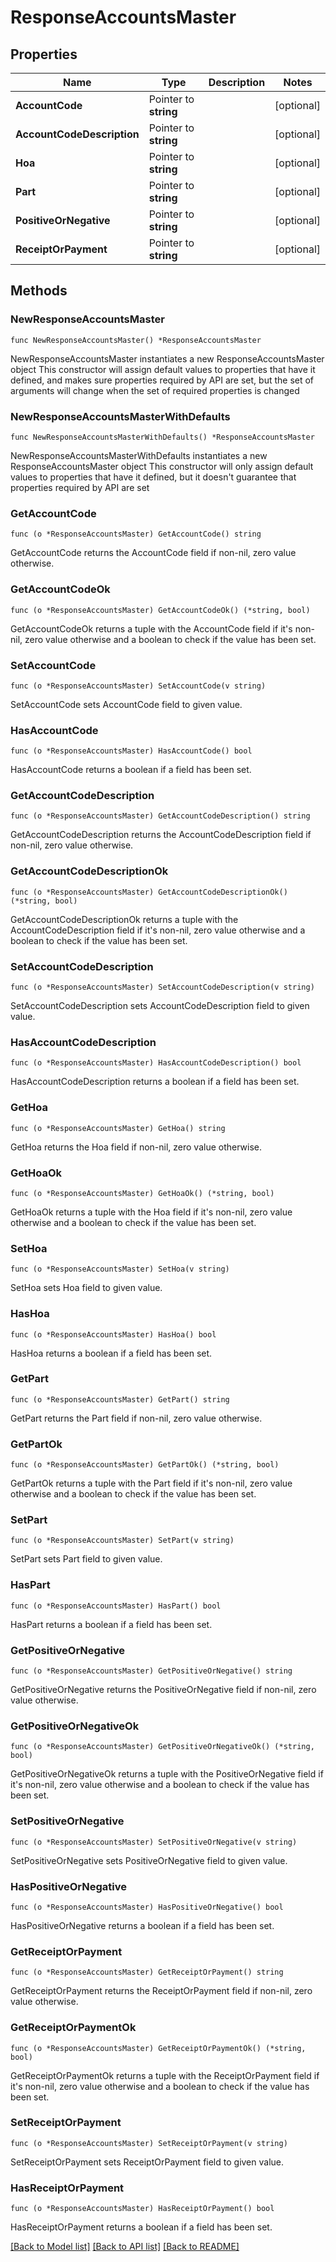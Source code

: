 # ResponseAccountsMaster

## Properties

Name | Type | Description | Notes
------------ | ------------- | ------------- | -------------
**AccountCode** | Pointer to **string** |  | [optional] 
**AccountCodeDescription** | Pointer to **string** |  | [optional] 
**Hoa** | Pointer to **string** |  | [optional] 
**Part** | Pointer to **string** |  | [optional] 
**PositiveOrNegative** | Pointer to **string** |  | [optional] 
**ReceiptOrPayment** | Pointer to **string** |  | [optional] 

## Methods

### NewResponseAccountsMaster

`func NewResponseAccountsMaster() *ResponseAccountsMaster`

NewResponseAccountsMaster instantiates a new ResponseAccountsMaster object
This constructor will assign default values to properties that have it defined,
and makes sure properties required by API are set, but the set of arguments
will change when the set of required properties is changed

### NewResponseAccountsMasterWithDefaults

`func NewResponseAccountsMasterWithDefaults() *ResponseAccountsMaster`

NewResponseAccountsMasterWithDefaults instantiates a new ResponseAccountsMaster object
This constructor will only assign default values to properties that have it defined,
but it doesn't guarantee that properties required by API are set

### GetAccountCode

`func (o *ResponseAccountsMaster) GetAccountCode() string`

GetAccountCode returns the AccountCode field if non-nil, zero value otherwise.

### GetAccountCodeOk

`func (o *ResponseAccountsMaster) GetAccountCodeOk() (*string, bool)`

GetAccountCodeOk returns a tuple with the AccountCode field if it's non-nil, zero value otherwise
and a boolean to check if the value has been set.

### SetAccountCode

`func (o *ResponseAccountsMaster) SetAccountCode(v string)`

SetAccountCode sets AccountCode field to given value.

### HasAccountCode

`func (o *ResponseAccountsMaster) HasAccountCode() bool`

HasAccountCode returns a boolean if a field has been set.

### GetAccountCodeDescription

`func (o *ResponseAccountsMaster) GetAccountCodeDescription() string`

GetAccountCodeDescription returns the AccountCodeDescription field if non-nil, zero value otherwise.

### GetAccountCodeDescriptionOk

`func (o *ResponseAccountsMaster) GetAccountCodeDescriptionOk() (*string, bool)`

GetAccountCodeDescriptionOk returns a tuple with the AccountCodeDescription field if it's non-nil, zero value otherwise
and a boolean to check if the value has been set.

### SetAccountCodeDescription

`func (o *ResponseAccountsMaster) SetAccountCodeDescription(v string)`

SetAccountCodeDescription sets AccountCodeDescription field to given value.

### HasAccountCodeDescription

`func (o *ResponseAccountsMaster) HasAccountCodeDescription() bool`

HasAccountCodeDescription returns a boolean if a field has been set.

### GetHoa

`func (o *ResponseAccountsMaster) GetHoa() string`

GetHoa returns the Hoa field if non-nil, zero value otherwise.

### GetHoaOk

`func (o *ResponseAccountsMaster) GetHoaOk() (*string, bool)`

GetHoaOk returns a tuple with the Hoa field if it's non-nil, zero value otherwise
and a boolean to check if the value has been set.

### SetHoa

`func (o *ResponseAccountsMaster) SetHoa(v string)`

SetHoa sets Hoa field to given value.

### HasHoa

`func (o *ResponseAccountsMaster) HasHoa() bool`

HasHoa returns a boolean if a field has been set.

### GetPart

`func (o *ResponseAccountsMaster) GetPart() string`

GetPart returns the Part field if non-nil, zero value otherwise.

### GetPartOk

`func (o *ResponseAccountsMaster) GetPartOk() (*string, bool)`

GetPartOk returns a tuple with the Part field if it's non-nil, zero value otherwise
and a boolean to check if the value has been set.

### SetPart

`func (o *ResponseAccountsMaster) SetPart(v string)`

SetPart sets Part field to given value.

### HasPart

`func (o *ResponseAccountsMaster) HasPart() bool`

HasPart returns a boolean if a field has been set.

### GetPositiveOrNegative

`func (o *ResponseAccountsMaster) GetPositiveOrNegative() string`

GetPositiveOrNegative returns the PositiveOrNegative field if non-nil, zero value otherwise.

### GetPositiveOrNegativeOk

`func (o *ResponseAccountsMaster) GetPositiveOrNegativeOk() (*string, bool)`

GetPositiveOrNegativeOk returns a tuple with the PositiveOrNegative field if it's non-nil, zero value otherwise
and a boolean to check if the value has been set.

### SetPositiveOrNegative

`func (o *ResponseAccountsMaster) SetPositiveOrNegative(v string)`

SetPositiveOrNegative sets PositiveOrNegative field to given value.

### HasPositiveOrNegative

`func (o *ResponseAccountsMaster) HasPositiveOrNegative() bool`

HasPositiveOrNegative returns a boolean if a field has been set.

### GetReceiptOrPayment

`func (o *ResponseAccountsMaster) GetReceiptOrPayment() string`

GetReceiptOrPayment returns the ReceiptOrPayment field if non-nil, zero value otherwise.

### GetReceiptOrPaymentOk

`func (o *ResponseAccountsMaster) GetReceiptOrPaymentOk() (*string, bool)`

GetReceiptOrPaymentOk returns a tuple with the ReceiptOrPayment field if it's non-nil, zero value otherwise
and a boolean to check if the value has been set.

### SetReceiptOrPayment

`func (o *ResponseAccountsMaster) SetReceiptOrPayment(v string)`

SetReceiptOrPayment sets ReceiptOrPayment field to given value.

### HasReceiptOrPayment

`func (o *ResponseAccountsMaster) HasReceiptOrPayment() bool`

HasReceiptOrPayment returns a boolean if a field has been set.


[[Back to Model list]](../README.md#documentation-for-models) [[Back to API list]](../README.md#documentation-for-api-endpoints) [[Back to README]](../README.md)


